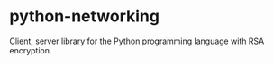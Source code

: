 # python-networking
Client, server library for the Python programming language with RSA encryption.
